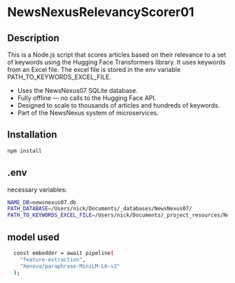 # NewsNexusRelevancyScorer01

## Description

This is a Node.js script that scores articles based on their relevance to a set of keywords using the Hugging Face Transformers library. It uses keywords from an Excel file. The excel file is stored in the env variable PATH_TO_KEYWORDS_EXCEL_FILE.

- Uses the NewsNexus07 SQLite database.
- Fully offline — no calls to the Hugging Face API.
- Designed to scale to thousands of articles and hundreds of keywords.
- Part of the NewsNexus system of microservices.

## Installation

```bash
npm install
```

## .env

necessary variables:

```bash
NAME_DB=newsnexus07.db
PATH_DATABASE=/Users/nick/Documents/_databases/NewsNexus07/
PATH_TO_KEYWORDS_EXCEL_FILE=/Users/nick/Documents/_project_resources/NewsNexus07/utilities/relevancy_scorer/NewsNexusRelevancyScorerKeywords.xlsx
```

## model used

```bash
  const embedder = await pipeline(
    "feature-extraction",
    "Xenova/paraphrase-MiniLM-L6-v2"
  );
```
